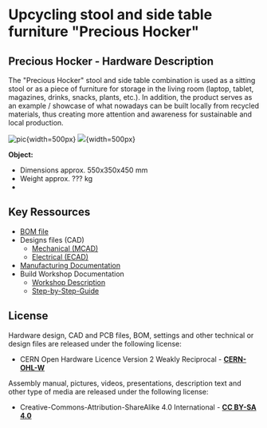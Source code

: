 <!--
SPDX-FileCopyrightText: regenholz <mail@regenholz.de>

SPDX-License-Identifier: CC-BY-SA-4.0
-->

# Upcycling stool and side table furniture "Precious Hocker"

## Precious Hocker - Hardware Description

The "Precious Hocker" stool and side table combination is used as a sitting stool or as a piece of furniture for storage in the living room (laptop, tablet, magazines, drinks, snacks, plants, etc.). In addition, the product serves as an example / showcase of what nowadays can be built locally from recycled materials, thus creating more attention and awareness for sustainable and local production.

![pic](https://md.opensourceecology.de/uploads/4cb7256de2b7c656e84b51f58.png){width=500px} ![](https://md.opensourceecology.de/uploads/4cb7256de2b7c656e84b51f59.png){width=500px}

**Object:**

- Dimensions approx. 550x350x450 mm
- Weight approx. ??? kg
- 

## Key Ressources

- [BOM file](bom.csv)
- Designs files (CAD)
     - [Mechanical (MCAD)](src/mech)
     - [Electrical (ECAD)](/src/elec/)
- [Manufacturing Documentation](/doc/manuf/)
- Build Workshop Documentation
     - [Workshop Description](doc/workshops/build/workshop-description+agenda_de.md)
     - [Step-by-Step-Guide](doc/workshops/build/step-by-step_build-guideline.md)

## License

Hardware design, CAD and PCB files, BOM, settings and other technical or design files are released under the following license:
- CERN Open Hardware Licence Version 2 Weakly Reciprocal - **[CERN-OHL-W](/LICENSES/LICENSE_CERN_OHL_W_V2.txt)**

Assembly manual, pictures, videos, presentations, description text and other type of media are released under the following license:
- Creative-Commons-Attribution-ShareAlike 4.0 International - **[CC BY-SA 4.0](/LICENSES/LICENSE_CC_BY_SA_4.0.txt)**
